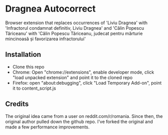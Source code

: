 # Dragnea Autocorrect

Browser extension that replaces occurrences of 'Liviu Dragnea' with 'Infractorul condamnat definitiv, Liviu Dragnea' and 
'Călin Popescu Tăriceanu' with 'Călin Popescu Tăriceanu, judecat pentru mărturie mincinoasă și favorizarea infractorului'


## Installation

* Clone this repo
* Chrome: Open "chrome://extensions", enable developer mode, click "load unpacked extension"  and point it to the cloned repo
* Firefox: open "about:debugging", click "Load Temporary Add-on", point it to content_script.js

## Credits

The original idea came from a user on reddit.com/r/romania. Since then, the original author pulled down the github repo.
I've forked the original and made a few performance improvements.

